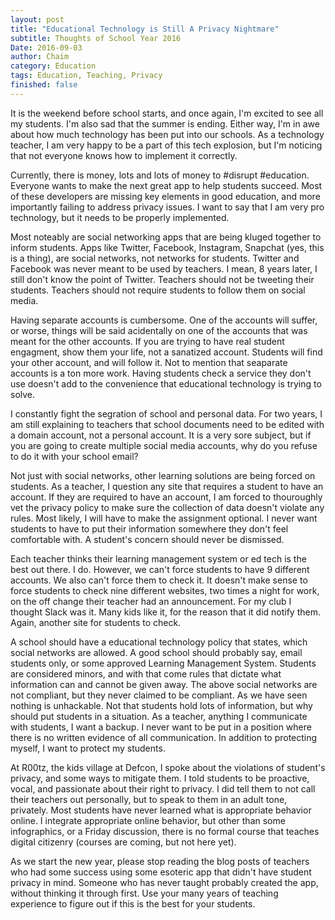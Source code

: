 ```yaml
---
layout: post
title: "Educational Technology is Still A Privacy Nightmare"
subtitle: Thoughts of School Year 2016
Date: 2016-09-03
author: Chaim
category: Education
tags: Education, Teaching, Privacy 
finished: false
---
```



It is the weekend before school starts, and once again, I'm excited to see all my students. I'm also sad that the summer is ending. Either way, I'm in awe about how much technology has been put into our schools. As a technology teacher, I am very happy to be a part of this tech explosion, but I'm noticing that not everyone knows how to implement it correctly. 

Currently, there is money, lots and lots of money to #disrupt #education. Everyone wants to make the next great app to help students succeed. Most of these developers are missing key elements in good education, and more importantly failing to address privacy issues. I want to say that I am very pro technology, but it needs to be properly implemented.

Most noteably are social networking apps that are being kluged together to inform students. Apps like Twitter, Facebook, Instagram, Snapchat (yes, this is a thing), are social networks, not networks for students. Twitter and Facebook was never meant to be used by teachers. I mean, 8 years later, I still don't know the point of Twitter. Teachers should not be tweeting their students. Teachers should not require students to follow them on social media. 

Having separate accounts is cumbersome. One of the accounts will suffer, or worse, things will be said acidentally on one of the accounts that was meant for the other accounts. If you are trying to have real student engagment, show them your life, not a sanatized account. Students will find your other account, and will follow it. Not to mention that seaparate accounts is a ton more work. Having students check a service they don't use doesn't add to the convenience that educational technology is trying to solve. 

I constantly fight the segration of school and personal data. For two years, I am still explaining to teachers that school documents need to be edited with a domain account, not a personal account. It is a very sore subject, but if you are going to create multiple social media accounts, why do you refuse to do it with your school email?

Not just with social networks, other learning solutions are being forced on students. As a teacher, I question any site that requires a student to have an account. If they are required to have an account, I am forced to thouroughly vet the privacy policy to make sure the collection of data doesn't violate any rules. Most likely, I will have to make the assignment optional. I never want students to have to put their information somewhere they don't feel comfortable with. A student's concern should never be dismissed. 

Each teacher thinks their learning management system or ed tech is the best out there. I do. However, we can't force students to have 9 different accounts. We also can't force them to check it. It doesn't make sense to force students to check nine different websites, two times a night for work, on the off change their teacher had an announcement.  For my club I thought Slack was it. Many kids like it, for the reason that it did notify them. Again, another site for students to check.

A school should have a educational technology policy that states, which social networks are allowed. A good school should probably say, email students only, or some approved Learning Management System. Students are considered minors, and with that come rules that dictate what information can and cannot be given away. The above social networks are not compliant, but they never claimed to be compliant. As we have seen nothing is unhackable. Not that students hold lots of information, but why should put students in a situation. As a teacher, anything I communicate with students, I want a backup. I never want to be put in a position where there is no written evidence of all communication. In addition to protecting myself, I want to protect my students. 
         
At R00tz, the kids village at Defcon, I spoke about the violations of student's privacy, and some ways to mitigate them. I told students to be proactive, vocal, and passionate about their right to privacy. I did tell them to not call their teachers out personally, but to speak to them in an adult tone, privately. Most students have never learned what is appropriate behavior online. I integrate appropriate online behavior, but other than some infographics, or a Friday discussion, there is no formal course that teaches digital citizenry (courses are coming, but not here yet).

As we start the new year, please stop reading the blog posts of teachers who had some success using some esoteric app that didn't have student privacy in mind. Someone who has never taught probably created the app, without thinking it through first. Use your many years of teaching experience to figure out if this is the best for your students. 






